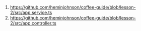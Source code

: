 1. https://github.com/heminjohnson/coffee-guide/blob/lesson-2/src/app.service.ts
2. https://github.com/heminjohnson/coffee-guide/blob/lesson-2/src/app.controller.ts

